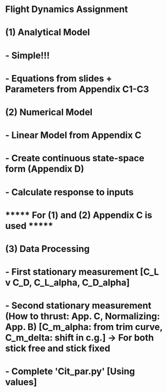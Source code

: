 # Flight Dynamics Assignment

# (1) Analytical Model
#           - Simple!!!
#           - Equations from slides + Parameters from Appendix C1-C3
# (2) Numerical Model
#           - Linear Model from Appendix C
#           - Create continuous state-space form (Appendix D)
#           - Calculate response to inputs
# ***** For (1) and (2) Appendix C is used *****
# (3) Data Processing
#           - First stationary measurement [C_L v C_D, C_L_alpha, C_D_alpha]
#           - Second stationary measurement (How to thrust: App. C, Normalizing: App. B) [C_m_alpha: from trim curve, C_m_delta: shift in c.g.] -> For both stick free and stick fixed
#           - Complete 'Cit_par.py' [Using values]